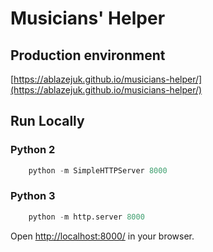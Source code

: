 # Musicians' Helper

## Production environment

[https://ablazejuk.github.io/musicians-helper/](https://ablazejuk.github.io/musicians-helper/)

## Run Locally

### Python 2

```python
    python -m SimpleHTTPServer 8000
```

### Python 3

```python
    python -m http.server 8000
```

Open [http://localhost:8000/](http://localhost:8000/) in your browser.
